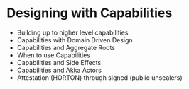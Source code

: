 # Designing with Capabilities

* Building up to higher level capabilities
* Capabilities with Domain Driven Design
* Capabilities and Aggregate Roots
* When to use Capabilities
* Capabilities and Side Effects
* Capabilities and Akka Actors
* Attestation (HORTON) through signed (public unsealers)
